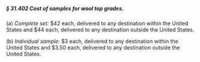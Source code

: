 ##### § 31.402 Cost of samples for wool top grades. #####

(a) *Complete set:* $42 each, delivered to any destination within the United States and $44 each, delivered to any destination outside the United States.

(b) *Individual sample:* $3 each, delivered to any destination within the United States and $3.50 each, delivered to any destination outside the United States.